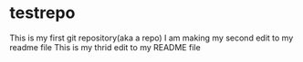# testrepo

This is my first git repository(aka a repo)
I am making my second edit to my readme file
This is my thrid edit to my README file
